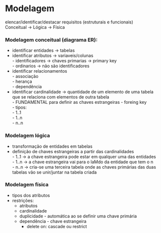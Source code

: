 # Modelagem 
elencar/identificar/destacar requisitos (estruturais e funcionais)  
Conceitual -> Lógica -> Física  

### Modelagem conceitual (diagrama ER):
- identificar entidades -> tabelas  
- identificar atributos -> variaveis/colunas  
      - identificadores -> chaves primarias -> primary key  
      - ordinarios -> não são identificadores  
- identificar relacionamentos  
      - associação  
      - herança  
      - dependência  
- identificar cardinalidade -> quantidade de um elemento de uma tabela que se relaciona  com elementos de outra tabela  
      - FUNDAMENTAL para definir as chaves estrangeiras - foreing key  
      - tipos:  
            - 1..1  
            - 1..n  
            - n..n  

### Modelagem lógica
- transformação de entidades em tabelas  
- definição de chaves estrangeiras a partir das cardinalidades  
      - 1..1 -> a chave estrangeira pode estar em qualquer uma das entidades  
      - 1..n -> a chave estrangeira vai para o laMdo da entidade que tem o n  
      - n..n -> cria-se uma terceira tabela onde as chaves primárias das duas tabelas vão se unir/juntar na tabela criada  

### Modelagem física
  - tipos dos atributos
  - restrições:
    - atributos
    - cardinalidade
    - duplicidade - automática ao se definir uma chave primária
    - dependência - chave estrangeira
      - delete on: cascade ou restrict 
